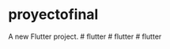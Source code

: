 # proyectofinal

A new Flutter project.
#   f l u t t e r  
 #   f l u t t e r  
 #   f l u t t e r  
 